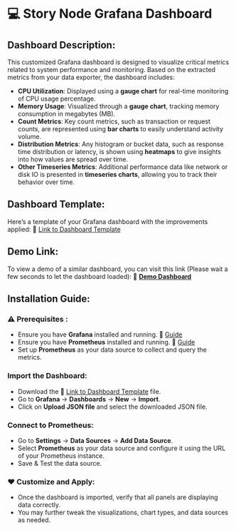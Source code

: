 # 💻 Story Node Grafana Dashboard 

## Dashboard Description:
This customized Grafana dashboard is designed to visualize critical metrics related to system performance and monitoring. Based on the extracted metrics from your data exporter, the dashboard includes:

- **CPU Utilization**: Displayed using a **gauge chart** for real-time monitoring of CPU usage percentage.
- **Memory Usage**: Visualized through a **gauge chart**, tracking memory consumption in megabytes (MB).
- **Count Metrics**: Key count metrics, such as transaction or request counts, are represented using **bar charts** to easily understand activity volume.
- **Distribution Metrics**: Any histogram or bucket data, such as response time distribution or latency, is shown using **heatmaps** to give insights into how values are spread over time.
- **Other Timeseries Metrics**: Additional performance data like network or disk IO is presented in **timeseries charts**, allowing you to track their behavior over time.

## Dashboard Template:
Here’s a template of your Grafana dashboard with the improvements applied: 🔗 [Link to Dashboard Template](https://github.com/mnhat3896/story-validators-node/blob/main/grafana-dashboard.json)

## Demo Link:
To view a demo of a similar dashboard, you can visit this link (Please wait a few seconds to let the dashboard loaded): 🔗
[**Demo Dashboard**](http://212.47.66.6:3000/public-dashboards/b9d01782d81e44378d7b1587ef497533?orgId=1&from=now-3h&to=now&refresh=30s)

## Installation Guide:

### ⚠️ Prerequisites :
- Ensure you have **Grafana** installed and running. 🔗 [Guide](https://grafana.com/docs/grafana/latest/setup-grafana/installation/debian/)
- Ensure you have **Prometheus** installed and running. 🔗 [Guide](https://www.cherryservers.com/blog/install-prometheus-ubuntu)
- Set up **Prometheus** as your data source to collect and query the metrics.

### Import the Dashboard:
- Download the 🔗 [Link to Dashboard Template](https://github.com/mnhat3896/story-validators-node/blob/main/grafana-dashboard.json) file.
- Go to **Grafana** → **Dashboards** → **New** → **Import**.
- Click on **Upload JSON file** and select the downloaded JSON file.

### Connect to Prometheus:
- Go to **Settings** → **Data Sources** → **Add Data Source**.
- Select **Prometheus** as your data source and configure it using the URL of your Prometheus instance.
- Save & Test the data source.

### ❤️ Customize and Apply:
- Once the dashboard is imported, verify that all panels are displaying data correctly.
- You may further tweak the visualizations, chart types, and data sources as needed.
